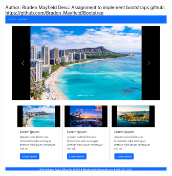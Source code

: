 Author: Braden Mayfield
Desc: Assignment to implement bootstraps
github: https://github.com/Braden-Mayfield/Bootstrap
![Main Page](home.png)